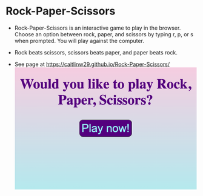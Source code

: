 # Rock-Paper-Scissors

* Rock-Paper-Scissors is an interactive game to play in the browser. Choose an option between rock, paper, and scissors by typing r, p, or s when prompted. You will play against the computer.

* Rock beats scissors, scissors beats paper, and paper beats rock.

* See page at https://caitlinw29.github.io/Rock-Paper-Scissors/
![Rock, Paper, Scissors](./assets/images/RPS-SS.png)